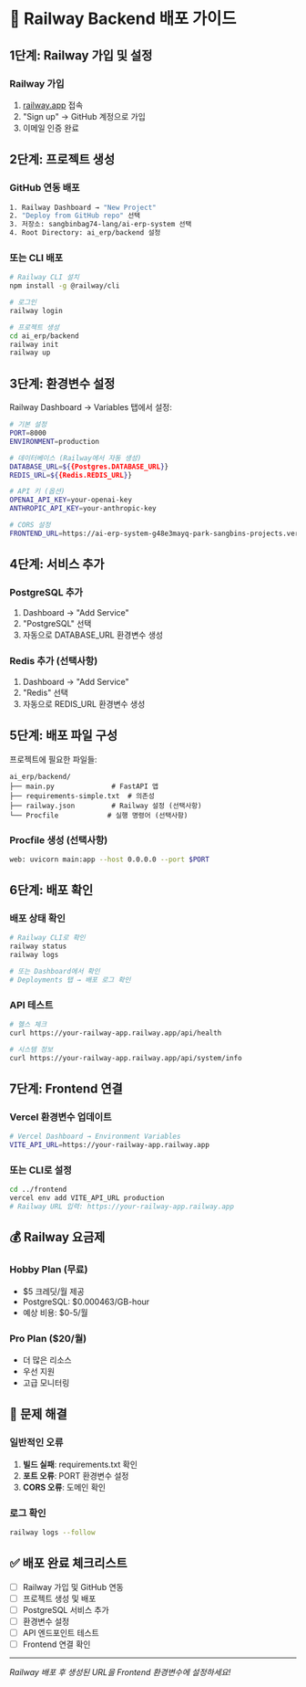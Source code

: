 # 🚂 Railway Backend 배포 가이드

## 1단계: Railway 가입 및 설정

### Railway 가입
1. [railway.app](https://railway.app) 접속
2. "Sign up" → GitHub 계정으로 가입
3. 이메일 인증 완료

## 2단계: 프로젝트 생성

### GitHub 연동 배포
```bash
1. Railway Dashboard → "New Project"
2. "Deploy from GitHub repo" 선택
3. 저장소: sangbinbag74-lang/ai-erp-system 선택
4. Root Directory: ai_erp/backend 설정
```

### 또는 CLI 배포
```bash
# Railway CLI 설치
npm install -g @railway/cli

# 로그인
railway login

# 프로젝트 생성
cd ai_erp/backend
railway init
railway up
```

## 3단계: 환경변수 설정

Railway Dashboard → Variables 탭에서 설정:

```bash
# 기본 설정
PORT=8000
ENVIRONMENT=production

# 데이터베이스 (Railway에서 자동 생성)
DATABASE_URL=${{Postgres.DATABASE_URL}}
REDIS_URL=${{Redis.REDIS_URL}}

# API 키 (옵션)
OPENAI_API_KEY=your-openai-key
ANTHROPIC_API_KEY=your-anthropic-key

# CORS 설정
FRONTEND_URL=https://ai-erp-system-g48e3mayq-park-sangbins-projects.vercel.app
```

## 4단계: 서비스 추가

### PostgreSQL 추가
1. Dashboard → "Add Service"
2. "PostgreSQL" 선택
3. 자동으로 DATABASE_URL 환경변수 생성

### Redis 추가 (선택사항)
1. Dashboard → "Add Service"  
2. "Redis" 선택
3. 자동으로 REDIS_URL 환경변수 생성

## 5단계: 배포 파일 구성

프로젝트에 필요한 파일들:
```
ai_erp/backend/
├── main.py              # FastAPI 앱
├── requirements-simple.txt  # 의존성
├── railway.json         # Railway 설정 (선택사항)
└── Procfile            # 실행 명령어 (선택사항)
```

### Procfile 생성 (선택사항)
```bash
web: uvicorn main:app --host 0.0.0.0 --port $PORT
```

## 6단계: 배포 확인

### 배포 상태 확인
```bash
# Railway CLI로 확인
railway status
railway logs

# 또는 Dashboard에서 확인
# Deployments 탭 → 배포 로그 확인
```

### API 테스트
```bash
# 헬스 체크
curl https://your-railway-app.railway.app/api/health

# 시스템 정보
curl https://your-railway-app.railway.app/api/system/info
```

## 7단계: Frontend 연결

### Vercel 환경변수 업데이트
```bash
# Vercel Dashboard → Environment Variables
VITE_API_URL=https://your-railway-app.railway.app
```

### 또는 CLI로 설정
```bash
cd ../frontend
vercel env add VITE_API_URL production
# Railway URL 입력: https://your-railway-app.railway.app
```

## 💰 Railway 요금제

### Hobby Plan (무료)
- $5 크레딧/월 제공
- PostgreSQL: $0.000463/GB-hour
- 예상 비용: $0-5/월

### Pro Plan ($20/월)
- 더 많은 리소스
- 우선 지원
- 고급 모니터링

## 🔧 문제 해결

### 일반적인 오류
1. **빌드 실패**: requirements.txt 확인
2. **포트 오류**: PORT 환경변수 설정
3. **CORS 오류**: 도메인 확인

### 로그 확인
```bash
railway logs --follow
```

## ✅ 배포 완료 체크리스트

- [ ] Railway 가입 및 GitHub 연동
- [ ] 프로젝트 생성 및 배포
- [ ] PostgreSQL 서비스 추가
- [ ] 환경변수 설정
- [ ] API 엔드포인트 테스트
- [ ] Frontend 연결 확인

---
*Railway 배포 후 생성된 URL을 Frontend 환경변수에 설정하세요!*